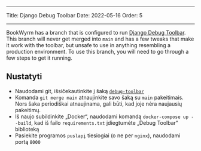 - - -
Title: Django Debug Toolbar Date: 2022-05-16 Order: 5
- - -

BookWyrm has a branch that is configured to run [Django Debug Toolbar](https://django-debug-toolbar.readthedocs.io/en/latest/). This branch will never get merged into `main` and has a few tweaks that make it work with the toolbar, but unsafe to use in anything resembling a production environment. To use this branch, you will need to go through a few steps to get it running.

## Nustatyti

- Naudodami git, išsičekautinkite į šaką [`debug-toolbar`](https://github.com/bookwyrm-social/bookwyrm/tree/debug-toolbar)
- Komanda `git merge main` atnaujinkite savo šaką su `main` pakeitimais. Nors šaka periodiškai atnaujinama, gali būti, kad joje nėra naujausių pakeitimų.
- Iš naujo subildinkite „Docker“, naudodami komandą `docker-compose up --build`, kad iš failo `requirements.txt` įdiegtumėte „Debug Toolbar“ biblioteką
- Pasiekite programos `puslapį` tiesiogiai (o ne per `nginx`), naudodami portą `8000`
